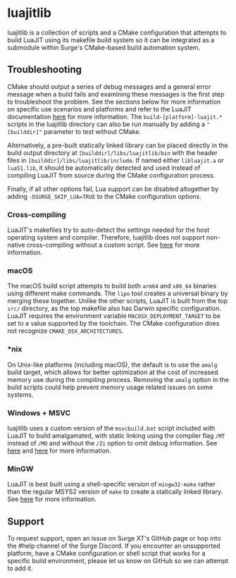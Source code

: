 # luajitlib

luajitlib is a collection of scripts and a CMake configuration that attempts to build LuaJIT using its makefile build system so it can be integrated as a submodule within Surge's CMake-based build automation system.

## Troubleshooting

CMake should output a series of debug messages and a general error message when a build fails and examining these messages is the first step to troubleshoot the problem. See the sections below for more information on specific use scenarios and platforms and refer to the LuaJIT documentation [here](https://luajit.org/install.html) for more information. The `build-[platform]-luajit.*` scripts in the luajitlib directory can also be run manually by adding a `"[builddir]"` parameter to test without CMake.

Alternatively, a pre-built statically linked library can be placed directly in the build output directory at `[builddir]/libs/luajitlib/bin` with the header files in `[builddir]/libs/luajitlib/include`. If named either `libluajit.a` or `lua51.lib`, it should be automatically detected and used instead of compiling LuaJIT from source during the CMake configuration process.

Finally, if all other options fail, Lua support can be disabled altogether by adding `-DSURGE_SKIP_LUA=TRUE` to the CMake configuration options.

### Cross-compiling

LuaJIT's makefiles try to auto-detect the settings needed for the host operating system and compiler. Therefore, luajitlib does not support non-native cross-compiling without a custom script. See [here](https://luajit.org/install.html#cross) for more information.

### macOS

The macOS build script attempts to build both `arm64` and `x86_64` binaries using different make commands. The `lipo` tool creates a universal binary by merging these together. Unlike the other scripts, LuaJIT is built from the top `src/` directory, as the top makefile also has Darwin specific configuration. LuaJIT requires the environment variable `MACOSX_DEPLOYMENT_TARGET` to be set to a value supported by the toolchain. The CMake configuration does not recognize `CMAKE_OSX_ARCHITECTURES`.

### *nix

On Unix-like platforms (including macOS), the default is to use the `amalg` build target, which allows for better optimization at the cost of increased memory use during the compiling process. Removing the `amalg` option in the build scripts could help prevent memory usage related issues on some systems.

### Windows + MSVC

luajitlib uses a custom version of the `msvcbuild.bat` script included with LuaJIT to build amalgamated, with static linking using the compiler flag `/MT` instead of `/MD` and without the `/Zi` option to omit debug information. See [here](https://learn.microsoft.com/en-us/cpp/c-runtime-library/crt-library-features?view=msvc-170&viewFallbackFrom=vs-2019) and [here](https://learn.microsoft.com/en-us/cpp/build/reference/z7-zi-zi-debug-information-format?view=msvc-170) for more information.

### MinGW

LuaJIT is best built using a shell-specific version of `mingw32-make` rather than the regular MSYS2 version of `make` to create a statically linked library. See [here](https://www.msys2.org/wiki/Porting/) for more information.

## Support

To request support, open an issue on Surge XT's GitHub page or hop into the #help channel of the Surge Discord. If you encounter an unsupported platform, have a CMake configuration or shell script that works for a specific build environment, please let us know on GitHub so we can attempt to add it.